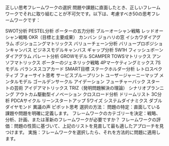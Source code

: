 正しい思考フレームワークの選択
問題や課題に直面したとき、正しいフレームワークでそれに取り組むことが不可欠です。以下は、考慮すべき50の思考フレームワークです：

SWOT分析
PESTEL分析
ポーターの五力分析
ブルーオーシャン戦略
レッドオーシャン戦略
OKR（目標と主要成果）
カンバン
ジョハリの窓
イシカワダイアグラム
ポジショニングマトリックス
バリューチェーン分析
バリュープロポジションキャンバス
ビジネスモデルキャンバス
ギャップ分析
5W1H
フィッシュボーンダイアグラム
パレート分析
GROWモデル
SCAMPER
TOWSマトリックス
アンソフマトリックス
ポーターのジェネリック戦略
4Pマーケティングミックス
7Sモデル
バランススコアカード
SMART目標
ステークホルダー分析
レトロスペクティブ
フォーサイト思考
サービスブループリント
ユーザージャーニーマップ
メンタルモデル
ゴールデンサークル
アイデーション
フューチャーバック
スタートの芸術
アイデアマトリックス
TRIZ（発明問題解決の理論）
シナリオプランニング
アウトカム駆動型イノベーション
クロスロード分析
ドリームリスト
3C分析
PDCAサイクル
リーンスタートアップ
5ワイズ
システムダイナミクス
ダブルダイヤモンド
異議の声
ピボット思考
選択の方法：
問題の特定：直面している課題や問題を明確に定義します。
フレームワークのカテゴリーを決定：戦略、分析、計画、または革新のフレームワークが必要ですか？
フレームワークの評価：問題の性質に基づいて、上記のリストを見直して最も適したアプローチを見つけます。
実施：フレームワークを選択したら、それを方法的に問題に適用します。
